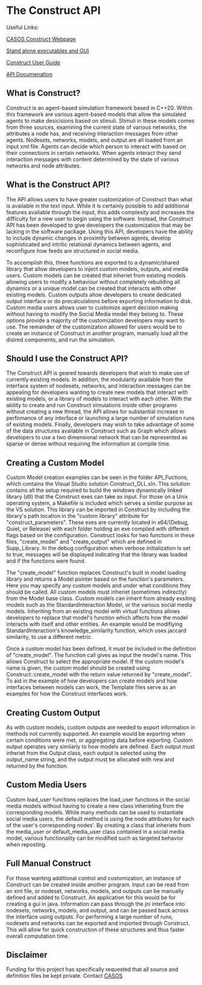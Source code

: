 # The Construct API
Useful Links:

[CASOS Construct Webpage](https://www.cmu.edu/casos-center/research/tools/construct.html)

[Stand alone executables and GUI](http://casos.cs.cmu.edu/projects/construct/software.php)

[Construct User Guide](https://www.cmu.edu/casos-center/publications/cmu-s3d-24-105.pdf)

[API Documenation](http://casos.cs.cmu.edu/projects/construct/API/index.html)

## What is Construct?
Construct is an agent-based simulation framework based in C++20. 
Within this framework are various agent-based models that allow the simulated agents to make desicisions based on stimuli.
Stimuli in these models comes from three sources, examining the current state of various networks, the attributes a node has, and receiving interaction messages from other agents.
Nodesets, networks, models, and output are all loaded from an input xml file.
Agents can decide which person to interact with based on their connections in certain networks.
When agents interact they send interaction messages with content determined by the state of various networks and node attributes.

## What is the Construct API?
The API allows users to have greater customization of Construct than what is available in the text input.
While it is certainly possible to add additional features available through the input, this adds complexity and increases the difficulty for a new user to begin using the software.
Instead, the Construct API has been developed to give developers the customization that may be lacking in the software package.
Using this API, developers have the ability to include dynamic changes in proximity between agents, develop sophisticated and intritic relational dynamics between agents, and reconfigure how feeds are structured in social media.

To accomplish this, three functions are exported to a dynamic/shared library that allow developers to inject custom models, outputs, and media users.
Custom models can be created that inheriet from existing models allowing users to modify a behaviour without completely rebuilding all dynamics or a unique model can be created that interacts with other existing models.
Custom outputs allow developers to create dedicated output interface or do precalculations before exporting information to disk.
Custom media users allows user to customize agent decision making without having to modify the Social Media model they belong to.
These options provide a majority of the customization developers may want to use.
The remainder of the customization allowed for users would be to create an instance of Construct in another program, manually load all the disired components, and run the simulation.

## Should I use the Construct API?
The Construct API is geared towards developers that wish to make use of currently existing models.
In addition, the modularity available from the interface system of nodesets, networks, and interaction messages can be appealing for developers wanting to create new models that interact with existing models, or a library of models to interact with each other.
With the ability to create and run Construct simulations inside other programs without creating a new thread, the API allows for substantial increase in perfomance of any interface or launching a large number of simulation runs of existing models.
Finally, developers may wish to take advantage of some of the data structures available in Construct such as Graph which allows developers to use a two dimensional network that can be represented as sparse or dense without requiring the information at compile time.


## Creating a Custom Model
Custom Model creation examples can be seen in the folder API_Fuctions, which contains the Visual Studio solution Construct_DLL.sln.
This solution contains all the setup required to build the windows dynamically linked library (dll) that the Construct exes can take as input.
For those on a Unix operating system, a Makefile is included which serves a similar purpose as the VS solution.
This library can be imported in Construct by including the library's path location in the "custom library" attribute for "construct_parameters".
These exes are currently located in x64/(Debug, Quiet, or Release) with each folder holding an exe compiled with different flags based on the configuration.
Construct looks for two functions in these files, "create_model" and "create_output" which are defined in Supp_Library.
In the debug configuration when verbose initialization is set to true, messages will be displayed indicating that the library was loaded and if the functions were found.

The "create_model" function replaces Construct's built in model loading library and returns a Model pointer based on the function's parameters.
Here you may specify any custom models and under what conditions they should be called.
All custom models must inheriet (sometimes indirectly) from the Model base class.
Custom models can inherit from already exsiting models such as the StandardInteraction Model, or the various social media models.
Inheriting from an existing model with virtual functions allows developers to replace that model's function which affects how the model interacts with itself and other entities.
An example would be modifiying StandardInteraction's knowledge_similarity function, which uses jaccard similarity, to use a different metric.

Once a custom model has been defined, it must be included in the definition of "create_model".
The function call gives as input the model's name.
This allows Construct to select the appropriate model.
If the custom model's name is given, the custom model should be created using Construct::create_model with the return value returned by "create_model".
To aid in the example of how developers can create models and how interfaces between models can work, the Template files serve as an examples for how the Construct interfaces work.

## Creating Custom Output

As with custom models, custom outputs are needed to export information in methods not currently supported.
An example would be exporting when certain conditions were met, or aggregating data before exporting.
Custom output operates very similarly to how models are defined.
Each output must inheriet from the Output class, each output is selected using the output_name string, and the output must be allocated with new and returned by the function.

## Custom Media Users

Custom load_user functions replaces the load_user functions in the social media models without having to create a new class inherieting from the corresponding models.
While many methods can be used to instantiate social media users, the default method is using the node attributes for each of the user's corresponding nodes'.
By creating a class that inheriets from the media_user or default_media_user class contained in a social media model, various functionality can be modified such as targeted behavior when reposting.

## Full Manual Construct

For those wanting additional control and customization, an instance of Construct can be created inside another program.
Input can be read from an xml file, or nodeset, networks, models, and outputs can be manually defined and added to Construct.
An application for this would be for creating a gui in java.
Information can pass through the jni interface into nodesets, networks, models, and output, and can be passed back across the interface using outputs.
For performing a large number of runs, nodesets and networks can be exported and imported through Construct.
This will allow for quick construction of these structures and thus faster overall computation time.

## Disclaimer
Funding for this project has specifically requested that all source and definition files be kept private.
Contact [CASOS](http://casos.cs.cmu.edu)